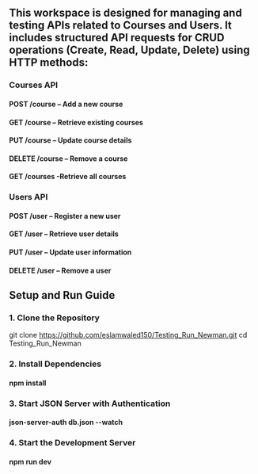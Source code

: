 ## This workspace is designed for managing and testing APIs related to Courses and Users. It includes structured API requests for CRUD operations (Create, Read, Update, Delete) using HTTP methods:

### Courses API
#### POST /course – Add a new course
#### GET /course – Retrieve existing courses
#### PUT /course – Update course details
#### DELETE /course – Remove a course
#### GET /courses -Retrieve all courses

### Users API
#### POST /user – Register a new user
#### GET /user – Retrieve user details
#### PUT /user – Update user information
#### DELETE /user – Remove a user


## Setup and Run Guide

### 1. Clone the Repository
git clone https://github.com/eslamwaled150/Testing_Run_Newman.git
cd Testing_Run_Newman

### 2. Install Dependencies
#### npm install

### 3. Start JSON Server with Authentication
#### json-server-auth db.json --watch

### 4. Start the Development Server
#### npm run dev

